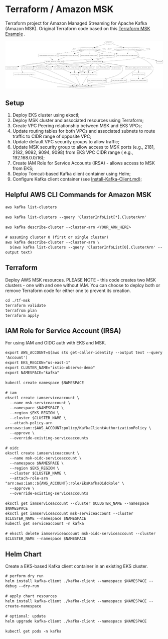 # Terraform / Amazon MSK

Terraform project for Amazon Managed Streaming for Apache Kafka (Amazon MSK). Original Terraform code based on
this [Terraform MSK Example](https://registry.terraform.io/providers/hashicorp/aws/latest/docs/resources/msk_cluster#example-usage)
.

![Graph](pics/graphviz.png)

## Setup

1. Deploy EKS cluster using eksctl;
2. Deploy MSK cluster and associated resources using Terraform;
3. Create VPC Peering relationship between MSK and EKS VPCs;
4. Update routing tables for both VPCs and associated subnets to route traffic to CIDR range of opposite VPC;
5. Update default VPC security groups to allow traffic;
6. Update MSK security group to allow access to MSK ports (e.g., 2181, 2182, 9092, 9094, 9098) from EKS VPC CIDR range (
   e.g., 192.168.0.0/16);
7. Create IAM Role for Service Accounts (IRSA) - allows access to MSK from EKS;
8. Deploy Tomcat-based Kafka client container using Helm;
9. Configure Kafka client container (see [Install-Kafka-Client.md](./Install-Kafka-Client.md));

## Helpful AWS CLI Commands for Amazon MSK

```shell
aws kafka list-clusters

aws kafka list-clusters --query 'ClusterInfoList[*].ClusterArn'

aws kafka describe-cluster --cluster-arn <YOUR_ARN_HERE>

# assuming cluster 0 (first or single cluster)
aws kafka describe-cluster --cluster-arn \
  $(aws kafka list-clusters --query 'ClusterInfoList[0].ClusterArn' --output text)
```

## Terraform

Deploy AWS MSK resources. PLEASE NOTE - this code creates two MSK clusters - one with and one without IAM. You can choose to deploy both or remove Terraform code for either one to prevent its creation.

```shell
cd ./tf-msk
terraform validate
terrafrom plan
terraform apply
```

## IAM Role for Service Account (IRSA)

For using IAM and OIDC auth with EKS and MSK.

```shell
export AWS_ACCOUNT=$(aws sts get-caller-identity --output text --query 'Account')
export EKS_REGION="us-east-1"
export CLUSTER_NAME="istio-observe-demo"
export NAMESPACE="kafka"

kubectl create namespace $NAMESPACE

# iam
eksctl create iamserviceaccount \
  --name msk-serviceaccount \
  --namespace $NAMESPACE \
  --region $EKS_REGION \
  --cluster $CLUSTER_NAME \
  --attach-policy-arn arn:aws:iam::$AWS_ACCOUNT:policy/KafkaClientAuthorizationPolicy \
  --approve \
  --override-existing-serviceaccounts

# oidc
eksctl create iamserviceaccount \
  --name msk-oidc-serviceaccount \
  --namespace $NAMESPACE \
  --region $EKS_REGION \
  --cluster $CLUSTER_NAME \
  --attach-role-arn "arn:aws:iam::${AWS_ACCOUNT}:role/EksKafkaOidcRole" \
  --approve \
  --override-existing-serviceaccounts

eksctl get iamserviceaccount --cluster $CLUSTER_NAME --namespace $NAMESPACE
eksctl get iamserviceaccount msk-serviceaccount --cluster $CLUSTER_NAME --namespace $NAMESPACE
kubectl get serviceaccount -n kafka

# eksctl delete iamserviceaccount msk-oidc-serviceaccount --cluster $CLUSTER_NAME --namespace $NAMESPACE
```

## Helm Chart

Create a EKS-based Kafka client container in an existing EKS cluster.

```shell
# perform dry run
helm install kafka-client ./kafka-client --namespace $NAMESPACE --debug --dry-run

# apply chart resources
helm install kafka-client ./kafka-client --namespace $NAMESPACE --create-namespace

# optional: update
helm upgrade kafka-client ./kafka-client --namespace $NAMESPACE

kubectl get pods -n kafka
```
